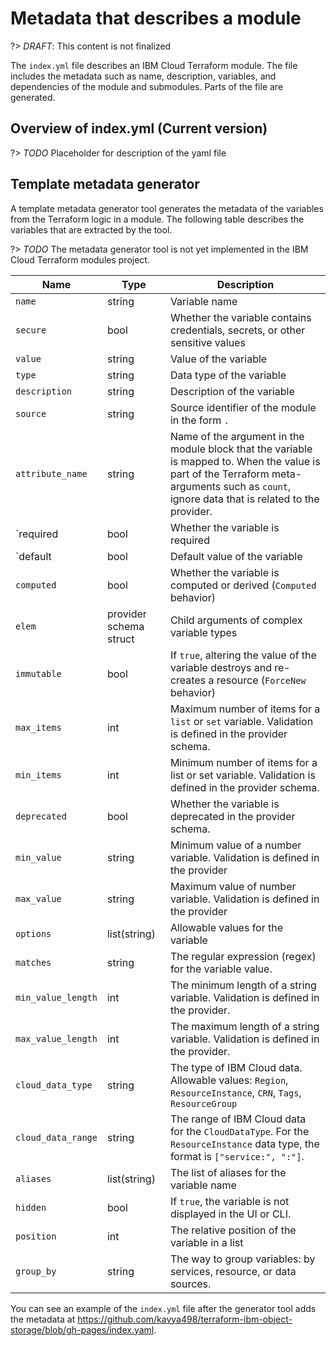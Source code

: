 # Metadata that describes a module

?> *DRAFT*: This content is not finalized

The `index.yml` file describes an IBM Cloud Terraform module. The file includes the metadata such as name, description, variables, and dependencies of the module and submodules. Parts of the file are generated.

## Overview of index.yml (Current version)

?> *TODO* Placeholder for description of the yaml file

## Template metadata generator

A template metadata generator tool generates the metadata of the variables from the Terraform logic in a module. The following table describes the variables that are extracted by the tool.

?> *TODO* The metadata generator tool is not yet implemented in the IBM Cloud Terraform modules project.

| Name | Type | Description |
|---|---|---|
| `name` | string | Variable name |
| `secure` | bool | Whether the variable contains credentials, secrets, or other sensitive values |
| `value` | string | Value of the variable |
| `type` | string | Data type of the variable |
| `description` | string | Description of the variable |
| `source` | string | Source identifier of the module in the form `.` |
| `attribute_name` | string | Name of the argument in the module block that the variable is mapped to. When the value is part of the Terraform meta-arguments such as `count`, ignore data that is related to the provider. |
| `required | bool | Whether the variable is required |
| `default | bool | Default value of the variable |
| `computed` | bool | Whether the variable is computed or derived (`Computed` behavior) |
| `elem` | provider schema struct | Child arguments of complex variable types |
| `immutable` | bool | If `true`, altering the value of the variable destroys and re-creates a resource (`ForceNew` behavior) |
| `max_items` | int | Maximum number of items for a `list` or `set` variable. Validation is defined in the provider schema. |
| `min_items` | int | Minimum number of items for a list or set variable. Validation is defined in the provider schema. |
| `deprecated` | bool | Whether the variable is deprecated in the provider schema. |
| `min_value` | string | Minimum value of a number variable. Validation is defined in the provider |
| `max_value` | string | Maximum value of number variable. Validation is defined in the provider |
| `options` | list(string) | Allowable values for the variable |
| `matches` | string | The regular expression (regex) for the variable value. |
| `min_value_length` | int | The minimum length of a string variable. Validation is defined in the provider. |
| `max_value_length` | int | The maximum length of a string variable. Validation is defined in the provider. |
| `cloud_data_type` | string | The type of IBM Cloud data. Allowable values: `Region`, `ResourceInstance`, `CRN`, `Tags`, `ResourceGroup` |
| `cloud_data_range` | string | The range of IBM Cloud data for the `CloudDataType`. For the `ResourceInstance` data type, the format is `["service:", ":"]`. |
| `aliases` | list(string) | The list of aliases for the variable name |
| `hidden` | bool | If `true`, the variable is not displayed in the UI or CLI. |
| `position` | int | The relative position of the variable in a list |
| `group_by` | string | The way to group variables: by services, resource, or data sources. |

You can see an example of the `index.yml` file after the generator tool adds the metadata at https://github.com/kavya498/terraform-ibm-object-storage/blob/gh-pages/index.yaml.
